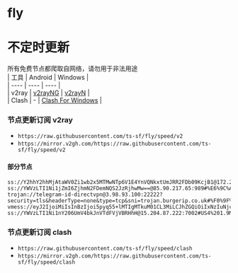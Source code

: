 # fly
# 不定时更新
所有免费节点都爬取自网络，请勿用于非法用途  
|  工具  | Android  | Windows  |  
|  ----  | ----   | ----  |  
| v2ray  | [v2rayNG](https://github.com/2dust/v2rayNG/releases) | [v2rayN](https://github.com/2dust/v2rayN/releases) |  
| Clash  | - | [Clash For Windows](https://github.com/2dust/clashN/releases) | 
  
### 节点更新订阅  v2ray
- `https://raw.githubusercontent.com/ts-sf/fly/speed/v2`  
- `https://mirror.v2gh.com/https://raw.githubusercontent.com/ts-sf/fly/speed/v2`  

#### 部分节点  
``` 
ss://Y2hhY2hhMjAtaWV0Zi1wb2x5MTMwNTp6V1E4YnVQNkxtUmJRR2FDb09KcjB1@172.233.56.110:50876#%F0%9F%87%BA%F0%9F%87%B8US%E7%BE%8E%E5%9B%BD%2043.7KB%2Fs
ss://YWVzLTI1Ni1jZmI6ZjhmN2FDemNQS2JzRjhwMw==@85.90.217.65:989#%E6%9C%AA%E7%9F%A56%20185.1KB%2Fs
trojan://telegram-id-directvpn@3.98.93.100:22222?security=tls&headerType=none&type=tcp&sni=trojan.burgerip.co.uk#%F0%9F%87%BA%F0%9F%87%B8US%E7%BE%8E%E5%9B%BD2%2079.6MB%2Fs
vmess://eyJ2IjoiMiIsInBzIjoi5pyq55+lMTIgMTkuM01CL3MiLCJhZGQiOiIxNzIuNjcuNzEuMTYwIiwicG9ydCI6IjQ0MyIsImlkIjoiMDU2NDFjZjUtNThkMi00YmE0LWE5ZjEtYjNjZGEwYjFmYjFkIiwiYWlkIjoiMCIsInNjeSI6ImF1dG8iLCJuZXQiOiJ3cyIsInR5cGUiOiIiLCJob3N0Ijoib2JkaWkuY2ZkIiwicGF0aCI6Ii9saW5rd3MiLCJ0bHMiOiJ0bHMiLCJzbmkiOiJvYmRpaS5jZmQiLCJ0ZXN0X25hbWUiOiIxMiJ9
ss://YWVzLTI1Ni1nY206UmV4bkJnVTdFVjVBRHhH@15.204.87.222:7002#US4%201.9MB%2Fs
```
### 节点更新订阅  clash
- `https://raw.githubusercontent.com/ts-sf/fly/speed/clash`  
- `https://mirror.v2gh.com/https://raw.githubusercontent.com/ts-sf/fly/speed/clash`  


